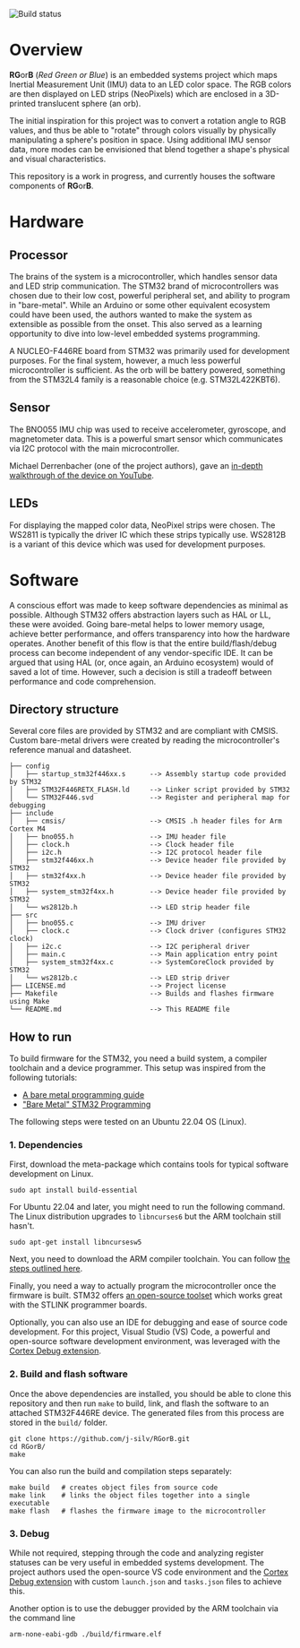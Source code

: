 ![Build status](https://github.com/github/docs/actions/workflows/main.yml/badge.svg?event=push)

# Overview

**RG**or**B** (*Red Green or Blue*) is an embedded systems project which maps Inertial Measurement Unit (IMU) data to an LED color space. The RGB colors are then displayed on LED strips (NeoPixels) which are enclosed in a 3D-printed translucent sphere (an orb).

The initial inspiration for this project was to convert a rotation angle to RGB values, and thus be able to "rotate" through colors visually by physically manipulating a sphere's position in space. Using additional IMU sensor data, more modes can be envisioned that blend together a shape's physical and visual characteristics.

This repository is a work in progress, and currently houses the software components of **RG**or**B**. 

# Hardware

## Processor

The brains of the system is a microcontroller, which handles sensor data and LED strip communication. The STM32 brand of microcontrollers was chosen due to their low cost, powerful peripheral set, and ability to program in "bare-metal". While an Arduino or some other equivalent ecosystem could have been used, the authors wanted to make the system as extensible as possible from the onset. This also served as a learning opportunity to dive into low-level embedded systems programming.

A NUCLEO-F446RE board from STM32 was primarily used for development purposes. For the final system, however, a much less powerful microcontroller is sufficient. As the orb will be battery powered, something from the STM32L4 family is a reasonable choice (e.g. STM32L422KBT6).

## Sensor

The BNO055 IMU chip was used to receive accelerometer, gyroscope, and magnetometer data. This is a powerful smart sensor which communicates via I2C protocol with the main microcontroller.

Michael Derrenbacher (one of the project authors), gave an [in-depth walkthrough of the device on YouTube](https://www.youtube.com/watch?v=0xjDUMwMOhk).

## LEDs

For displaying the mapped color data, NeoPixel strips were chosen. The WS2811 is typically the driver IC which these strips typically use. WS2812B is a variant of this device which was used for development purposes.

# Software

A conscious effort was made to keep software dependencies as minimal as possible. Although STM32 offers abstraction layers such as HAL or LL, these were avoided. Going bare-metal helps to lower memory usage, achieve better performance, and offers transparency into how the hardware operates. Another benefit of this flow is that the entire build/flash/debug process can become independent of any vendor-specific IDE. It can be argued that using HAL (or, once again, an Arduino ecosystem) would of saved a lot of time. However, such a decision is still a tradeoff between performance and code comprehension.



## Directory structure

Several core files are provided by STM32 and are compliant with CMSIS. Custom bare-metal drivers were created by reading the microcontroller's reference manual and datasheet.

```
├── config
│   ├── startup_stm32f446xx.s      --> Assembly startup code provided by STM32  
│   ├── STM32F446RETX_FLASH.ld     --> Linker script provided by STM32
│   └── STM32F446.svd              --> Register and peripheral map for debugging
├── include
│   ├── cmsis/                     --> CMSIS .h header files for Arm Cortex M4   
│   ├── bno055.h                   --> IMU header file
│   ├── clock.h                    --> Clock header file
│   ├── i2c.h                      --> I2C protocol header file
│   ├── stm32f446xx.h              --> Device header file provided by STM32
│   ├── stm32f4xx.h                --> Device header file provided by STM32
│   ├── system_stm32f4xx.h         --> Device header file provided by STM32
│   └── ws2812b.h                  --> LED strip header file
├── src
│   ├── bno055.c                   --> IMU driver
│   ├── clock.c                    --> Clock driver (configures STM32 clock)
│   ├── i2c.c                      --> I2C peripheral driver
│   ├── main.c                     --> Main application entry point
│   ├── system_stm32f4xx.c         --> SystemCoreClock provided by STM32
│   └── ws2812b.c                  --> LED strip driver
├── LICENSE.md                     --> Project license 
├── Makefile                       --> Builds and flashes firmware using Make         
└── README.md                      --> This README file

```

## How to run

To build firmware for the STM32, you need a build system, a compiler toolchain and a device programmer. This setup was inspired from the following tutorials:

- [A bare metal programming guide](https://github.com/cpq/bare-metal-programming-guide)
- ["Bare Metal" STM32 Programming ](https://vivonomicon.com/2018/04/02/bare-metal-stm32-programming-part-1-hello-arm/)

The following steps were tested on an Ubuntu 22.04 OS (Linux).

### 1. Dependencies

First, download the meta-package which contains tools for typical software development on Linux.

```
sudo apt install build-essential
```

For Ubuntu 22.04 and later, you might need to run the following command. The Linux distribution upgrades to `libncurses6` but the ARM toolchain still hasn't.

```
sudo apt-get install libncursesw5
```

Next, you need to download the ARM compiler toolchain. You can follow [the steps outlined here](https://developer.arm.com/downloads/-/arm-gnu-toolchain-downloads).

Finally, you need a way to actually program the microcontroller once the firmware is built. STM32 offers [an open-source toolset](https://github.com/stlink-org/stlink) which works great with the STLINK programmer boards.

Optionally, you can also use an IDE for debugging and ease of source code development. For this project, Visual Studio (VS) Code, a powerful and open-source software development environment, was leveraged with the [Cortex Debug extension](https://marketplace.visualstudio.com/items?itemName=marus25.cortex-debug). 

### 2. Build and flash software

Once the above dependencies are installed, you should be able to clone this repository and then run `make` to build, link, and flash the software to an attached STM32F446RE device. The generated files from this process are stored in the `build/` folder.

```
git clone https://github.com/j-silv/RGorB.git
cd RGorB/
make
```

You can also run the build and compilation steps separately:

```
make build   # creates object files from source code
make link    # links the object files together into a single executable
make flash   # flashes the firmware image to the microcontroller
```

### 3. Debug

While not required, stepping through the code and analyzing register statuses can be very useful in embedded systems development. The project authors used the open-source VS code environment and the [Cortex Debug extension](https://github.com/Marus/cortex-debug) with custom `launch.json` and `tasks.json` files to achieve this.

Another option is to use the debugger provided by the ARM toolchain via the command line

```
arm-none-eabi-gdb ./build/firmware.elf
```
